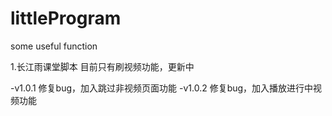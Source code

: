 # littleProgram
some useful function

1.长江雨课堂脚本
  目前只有刷视频功能，更新中
  
  -v1.0.1 修复bug，加入跳过非视频页面功能
  -v1.0.2 修复bug，加入播放进行中视频功能
